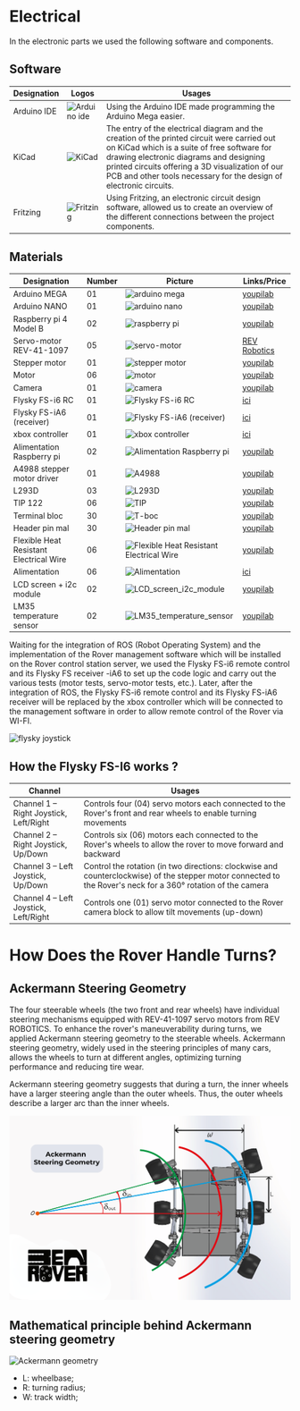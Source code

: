 # Electrical
In the electronic parts we used the following software and components.
## Software
| Designation | Logos | Usages |
| ------ | ------ | ------ |
| Arduino IDE | ![Arduino ide](https://github.com/iudhael/benrover-docs/blob/electrical/Electrical/images/software/IDE%20arduino.jpeg) | Using the Arduino IDE made programming the Arduino Mega easier. |
| KiCad | ![KiCad](https://github.com/iudhael/benrover-docs/blob/electrical/Electrical/images/software/Kicad_logo_new.png) | The entry of the electrical diagram and the creation of the printed circuit were carried out on KiCad which is a suite of free software for drawing electronic diagrams and designing printed circuits offering a 3D visualization of our PCB and other tools necessary for the design of electronic circuits. |
| Fritzing | ![Fritzing](https://github.com/iudhael/benrover-docs/blob/electrical/Electrical/images/software/fritzing.png) | Using Fritzing, an electronic circuit design software, allowed us to create an overview of the different connections between the project components. |

## Materials
| Designation | Number | Picture | Links/Price |
| ------ | ------ | ------ | ------ |
| Arduino MEGA | 01 | ![arduino mega](https://github.com/iudhael/benrover-docs/blob/electrical/Electrical/images/materials/arduinomega.jpg) | [youpilab](https://youpilab.com/components/product/arduino-mega-2560) |
| Arduino NANO | 01 | ![arduino nano](https://github.com/iudhael/benrover-docs/blob/electrical/Electrical/images/materials/arduino_nano.jpg) | [youpilab](https://youpilab.com/components/product/arduino-nano-ch340 ) |
| Raspberry pi 4 Model B | 02 | ![raspberry pi](https://github.com/iudhael/benrover-docs/blob/electrical/Electrical/images/materials/raspberry.jpg) | [youpilab](https://youpilab.com/components/product/raspberry-pi4-model-ram-8giga) |
| Servo-motor REV-41-1097  | 05 | ![servo-motor](https://github.com/iudhael/benrover-docs/blob/electrical/Electrical/images/materials/rev-41-1097.jpg) | [REV Robotics](https://www.revrobotics.com/rev-41-1097/) |
| Stepper motor  | 01 | ![stepper motor](https://github.com/iudhael/benrover-docs/blob/electrical/Electrical/images/materials/Moteur_pas_à_pas_Nema_17.png) | [youpilab](https://youpilab.com/components/product/moteur-pas-a-pas-nema-17-42hs48) |
| Motor  | 06 | ![motor](https://github.com/iudhael/benrover-docs/blob/electrical/Electrical/images/materials/motor.jpg) | [youpilab]() |
| Camera  | 01 | ![camera](https://github.com/iudhael/benrover-docs/blob/electrical/Electrical/images/materials/camera.jpg) | [youpilab]() |
| Flysky FS-i6 RC  | 01 | ![Flysky FS-i6 RC](https://github.com/iudhael/benrover-docs/blob/electrical/Electrical/images/materials/flysky_tx.jpg) | [ici]() |
| Flysky FS-iA6 (receiver)  | 01 | ![Flysky FS-iA6 (receiver)](https://github.com/iudhael/benrover-docs/blob/electrical/Electrical/images/materials/receiver_flysky.jpg) | [ici]() |
| xbox controller  | 01 | ![xbox controller](https://github.com/iudhael/benrover-docs/blob/electrical/Electrical/images/materials/mannette_xbox_fil_sansfil.jpg) | [ici]() |
| Alimentation Raspberry pi  | 02 | ![Alimentation Raspberry pi](https://github.com/iudhael/benrover-docs/blob/electrical/Electrical/images/materials/alimentation_raspberry_pi_sy8205.jpg) | [youpilab](https://youpilab.com/components/product/alimentation-raspberry-pi-sy8205) |
| A4988 stepper motor driver  | 01 | ![A4988](https://github.com/iudhael/benrover-docs/blob/electrical/Electrical/images/materials/A4988_Stepper_Motor_Driver.jpeg) | [youpilab](https://youpilab.com/components/product/a4988-stepper-motor-driver) |
| L293D  | 03 | ![L293D](https://github.com/iudhael/benrover-docs/blob/electrical/Electrical/images/materials/L293D.jpg) | [youpilab](https://youpilab.com/components/product/circuit-integre-l293d) |
| TIP 122  | 06 | ![TIP](https://github.com/iudhael/benrover-docs/blob/electrical/Electrical/images/materials/TIP122.jpg) | [youpilab](https://youpilab.com/components/product/transistor-darlington-tip122) |
| Terminal bloc  | 30 | ![T-boc](https://github.com/iudhael/benrover-docs/blob/electrical/Electrical/images/materials/T-block.jpg) | [youpilab](https://youpilab.com/components/product/bornier-2-broches) |
| Header pin mal | 30 | ![Header pin mal ](https://github.com/iudhael/benrover-docs/blob/electrical/Electrical/images/materials/arduinomega.jpg) | [youpilab]() |
| Flexible Heat Resistant Electrical Wire  | 06 | ![Flexible Heat Resistant Electrical Wire](https://github.com/iudhael/benrover-docs/blob/electrical/Electrical/images/materials/Fil_électrique_résistant_à_la_chaleur.jpg) | [youpilab](https://youpilab.com/components/product/fil-electrique-resistant-a-la-chaleur-jaune-metre) |
| Alimentation  | 06 | ![Alimentation](https://github.com/iudhael/benrover-docs/blob/electrical/Electrical/images/materials/batterie_de_moto.jpg) | [ici]() |
| LCD screen + i2c module | 02 | ![LCD_screen_i2c_module](https://github.com/iudhael/benrover-docs/blob/electrical/Electrical/images/materials/lcd_modul_i2c.png) | [youpilab](https://youpilab.com/components/product/ecran-lcd-16x02-avec-iici2c) |
| LM35 temperature sensor | 02 | ![LM35_temperature_sensor](https://github.com/iudhael/benrover-docs/blob/electrical/Electrical/images/materials/lm35.jpg) | [youpilab](https://youpilab.com/components/product/capteur-de-temperature-lm35dz) |

Waiting for the integration of ROS (Robot Operating System) and the implementation of the Rover management software which will be installed on the Rover control station server, we used the Flysky FS-i6 remote control and its Flysky FS receiver -iA6 to set up the code logic and carry out the various tests (motor tests, servo-motor tests, etc.). Later, after the integration of ROS, the Flysky FS-i6 remote control and its Flysky FS-iA6 receiver will be replaced by the xbox controller which will be connected to the management software in order to allow remote control of the Rover via WI-FI.


![flysky joystick](https://github.com/iudhael/benrover-docs/blob/electrical/Electrical/images/fs-i6.gif)

## How the Flysky FS-I6 works ?
| Channel | Usages |
| ------ | ------ |
| Channel 1 – Right Joystick, Left/Right | Controls four (04) servo motors each connected to the Rover's front and rear wheels to enable turning movements |
| Channel 2 – Right Joystick, Up/Down | Controls six (06) motors each connected to the Rover's wheels to allow the rover to move forward and backward |
| Channel 3 – Left Joystick, Up/Down | Control the rotation (in two directions: clockwise and counterclockwise) of the stepper motor connected to the Rover's neck for a 360° rotation of the camera |
| Channel 4 – Left Joystick, Left/Right | Controls one (01) servo motor connected to the Rover camera block to allow tilt movements (up-down) |

# How Does the Rover Handle Turns?
## Ackermann Steering Geometry

The four steerable wheels (the two front and rear wheels) have individual steering mechanisms equipped with REV-41-1097 servo motors from REV ROBOTICS. To enhance the rover's maneuverability during turns, we applied Ackermann steering geometry to the steerable wheels. Ackermann steering geometry, widely used in the steering principles of many cars, allows the wheels to turn at different angles, optimizing turning performance and reducing tire wear.

Ackermann steering geometry suggests that during a turn, the inner wheels have a larger steering angle than the outer wheels. Thus, the outer wheels describe a larger arc than the inner wheels.

![Ackermann geometry](https://github.com/BenRover-24/docs/blob/52dce1757c7c748563fef465cd6b0ef743e67763/Electrical/images/Ackermann-Steering-Geometry-for-Mars-Rover-with-rocker-bogie-suspension.png)




## Mathematical principle behind Ackermann steering geometry 
![Ackermann geometry](https://github.com/iudhael/benrover-docs/blob/electrical/Electrical/images/formule_ackermann.png)


* L: wheelbase;
* R: turning radius;
* W: track width;


